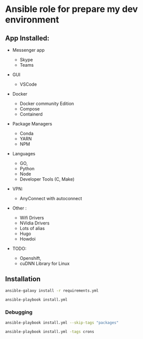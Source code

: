 # Ansible role for prepare my dev environment


## App Installed:

* Messenger app
  * Skype 
  * Teams

* GUI 
  * VSCode

* Docker 
  * Docker community Edition  
  * Compose
  * Containerd

* Package Managers
  * Conda
  * YARN
  * NPM

* Languages    
  * GO, 
  * Python
  * Node
  * Developer Tools (C, Make)

* VPN:
  * AnyConnect with autoconnect

* Other :   
  * Wifi Drivers
  * NVidia Drivers
  * Lots of alias
  * Hugo
  * Howdoi


* TODO:
  * Openshift, 
  * cuDNN Library for Linux 

## Installation
```bash
ansible-galaxy install -r requirements.yml

ansible-playbook install.yml 
```


### Debugging
```bash
ansible-playbook install.yml --skip-tags "packages"

ansible-playbook install.yml -tags crons
```

